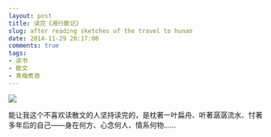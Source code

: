 ```yaml
---
layout: post
title: 读完《湘行散记》
slug: after reading sketches of the travel to hunan
date: 2014-11-29 20:17:00
comments: true
tags:
- 读书
- 散文
- 青梅煮酒
---
```


![](http://pic.yupoo.com/leninlee/EfaDoeOo/medium.jpg)

能让我这个不喜欢读散文的人坚持读完的，是枕著一叶扁舟、听著潺潺流水、忖著多年后的自己——身在何方、心念何人、情系何物……
